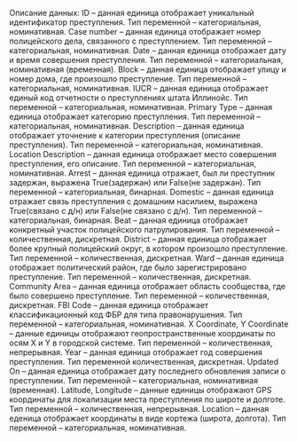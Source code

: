 Описание данных:  ID – данная единица отображает уникальный идентификатор преступления. Тип переменной – категориальная, номинативная.
  Case number – данная единица отображает номер полицейского дела, связанного с преступлением. Тип переменной – категориальная, номинативная.
  Date – данная единица отображает дату и время совершения преступления. Тип переменной – категориальная, номинативная (временная).
  Block – данная единица отображает улицу и номер дома, где произошло преступление. Тип переменной – категориальная, номинативная.
  IUCR – данная единица отображает единый код отчетности о преступлениях штата Иллинойс. Тип переменной – категориальная, номинативная.
Primary Type – данная единица отображает категорию преступления. Тип переменной – категориальная, номинативная.
Description – данная единица отображает уточнение к категории преступления (описание преступления). Тип переменной – категориальная, номинативная.
Location Description – данная единица отображает место совершения преступления, его описание. Тип переменной – категориальная, номинативная.
Arrest – данная единица отражает, был ли преступник задержан, выражена True(задержан) или False(не задержан). Тип переменной – категориальная, бинарная.
Domestic – данная единица отражает связь преступления с домашним насилием, выражена True(связано с д/н) или False(не связано с д/н). Тип переменной – категориальная, бинарная.
Beat – данная единица отображает конкретный участок полицейского патрулирования. Тип переменной – количественная, дискретная.
District – данная единица отображает более крупный полицейский округ, в котором произошло преступление. Тип переменной – количественная, дискретная.
Ward – данная единица отображает политический район, где было зарегистрировано преступление. Тип переменной – количественная, дискретная.
Community Area – данная единица отображает область сообщества, где было совершено преступление. Тип переменной – количественная, дискретная.
FBI Code – данная единица отображает классификационный код ФБР для типа правонарушения. Тип переменной – категориальная, номинативная.
X Coordinate, Y Coordinate – данные единицы отображают геопространственные координаты по осям X и Y в городской системе. Тип переменной – количественная, непрерывная.
Year – данная единица отображает год совершения преступления. Тип переменной количественная, дискретная.
Updated On – данная единица отображает дату последнего обновления записи о преступлении. Тип переменной – категориальная, номинативная (временная).
Latitude, Longitude – данные единицы отображают GPS координаты для локализации места преступления по широте и долготе. Тип переменной – количественная, непрерывная. 
Location – данная еденица отображает координаты в виде кортежа (широта, долгота). Тип переменной – категориальная, номинативная.
